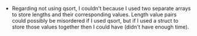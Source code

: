 - Regarding not using qsort, I couldn't because I used two separate arrays to store lengths and their corresponding values. Length value pairs could possibly be misordered if I used qsort, but if I used a struct to store those values together then I could have (didn't have enough time).